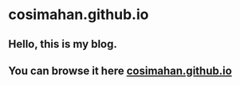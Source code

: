 # cosimahan.github.io
## Hello, this is my blog.
## You can browse it here [cosimahan.github.io](//cosimahan.github.io)
